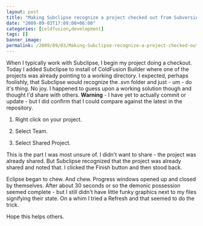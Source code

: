 ```yaml
---
layout: post
title: "Making Subclipse recognize a project checked out from Subversion"
date: "2009-09-03T17:09:00+06:00"
categories: [coldfusion,development]
tags: []
banner_image: 
permalink: /2009/09/03/Making-Subclipse-recognize-a-project-checked-out-from-Subversion
---
```


When I typically work with Subclipse, I begin my project doing a checkout. Today I added Subclipse to install of ColdFusion Builder where one of the projects was already pointing to a working directory. I expected, perhaps foolishly, that Subclipse would recognize the .svn folder and just - um - do it's thing. No joy. I happened to guess upon a working solution though and thought I'd share with others. <b>Warning</b> - I have yet to actually commit or update - but I did confirm that I could compare against the latest in the repository.

1) Right click on your project. 

2) Select Team. 

3) Select Shared Project. 

This is the part I was most unsure of. I didn't want to share - the project was already shared. But Subclipse recognized that the project was already shared and noted that. I clicked the Finish button and then stood back.

Eclipse began to chew. And chew. Progress windows opened up and closed by themselves. After about 30 seconds or so the demonic possession seemed complete - but I still didn't have little funky graphics next to my files signifying their state. On a whim I tried a Refresh and that seemed to do the trick.

Hope this helps others.